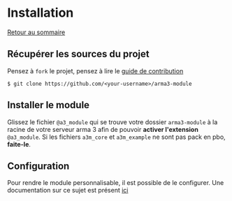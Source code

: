 # Installation

[Retour au sommaire](index.md)

## Récupérer les sources du projet
Pensez à `fork` le projet, pensez à lire le [guide de contribution](https://github.com/aecy/arma3-module/blob/main/CONTRIBUTING.md)
```
$ git clone https://github.com/<your-username>/arma3-module
```

## Installer le module
Glissez le fichier `@a3_module` qui se trouve votre dossier `arma3-module` à la racine de votre serveur arma 3 afin de pouvoir **activer l'extension** `@a3_module`. Si les fichiers `a3m_core` et `a3m_example` ne sont pas pack en pbo, **faite-le**.

## Configuration
Pour rendre le module personnalisable, il est possible de le configurer. Une documentation sur ce sujet est présent [ici](configuration.md)